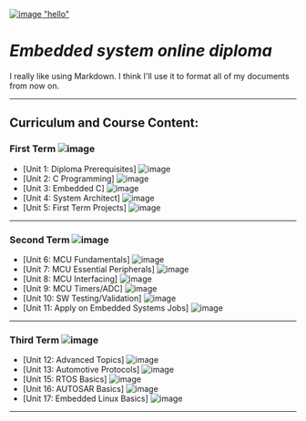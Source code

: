 [![image](https://media1.giphy.com/media/PiuL0MyzhlQv9fkNrY/giphy.gif) "hello"](https://giphy.com/gifs/3d-development-isometric-PiuL0MyzhlQv9fkNrY?utm_source=media-link&utm_medium=landing&utm_campaign=Media%20Links&utm_term=)


# ***Embedded system online diploma***

I really like using Markdown.
I think I'll use it to format all of my documents from now on.

---
## **Curriculum and Course Content:**

### **First Term** ![image](https://progress-bar.dev/20/?title=Working%20progress)


- [Unit 1: Diploma Prerequisites] ![image](https://progress-bar.dev/100/)
- [Unit 2: C Programming] ![image](https://progress-bar.dev/0/)
- [Unit 3: Embedded C] ![image](https://progress-bar.dev/0/)
- [Unit 4: System Architect] ![image](https://progress-bar.dev/0/)
- [Unit 5: First Term Projects] ![image](https://progress-bar.dev/0/)

---
### **Second Term**  ![image](https://progress-bar.dev/0/?title=Soon&color=ff0000)

- [Unit 6: MCU Fundamentals] ![image](https://progress-bar.dev/0/)
- [Unit 7: MCU Essential Peripherals] ![image](https://progress-bar.dev/0/)
- [Unit 8: MCU Interfacing] ![image](https://progress-bar.dev/0/)
- [Unit 9: MCU Timers/ADC] ![image](https://progress-bar.dev/0/)
- [Unit 10: SW Testing/Validation] ![image](https://progress-bar.dev/0/)
- [Unit 11: Apply on Embedded Systems Jobs] ![image](https://progress-bar.dev/0/)

---
### **Third Term**  ![image](https://progress-bar.dev/0/?title=Soon&color=ff0000)

- [Unit 12: Advanced Topics] ![image](https://progress-bar.dev/0/)
- [Unit 13: Automotive Protocols] ![image](https://progress-bar.dev/0/)
- [Unit 15: RTOS Basics] ![image](https://progress-bar.dev/0/)
- [Unit 16: AUTOSAR Basics] ![image](https://progress-bar.dev/0/)
- [Unit 17: Embedded Linux Basics] ![image](https://progress-bar.dev/0/)

---
